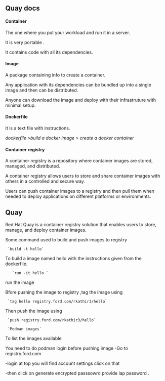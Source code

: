 ## Quay docs

#### Container 
The one where you put your workload and run it in a server. 

It is very portable .

It  contains code with all its dependencies.

#### Image
A package containing info to create a container.

Any application with its dependencies can be bundled up into a single image and then can be distributed.

Anyone can download the image and deploy with their infrastruture with minimal setup.

#### Dockerfile
It is a text file with instructions.

*dockerfile >build a docker image > create a docker container*

#### Container registry

A container registry is a  repository where container images are stored, managed, and distributed.

A container registry allows users to store and share container images with others in a controlled and secure way.

Users can push container images to a registry and then pull them when needed to deploy applications on different platforms or environments.



## Quay

Red Hat Quay is a container registry solution that enables users to store, manage, and deploy container images. 

Some command used to build and push images to registry

     `build -t hello` 

  To build a image named hello with the instructions given from the dockerfile.

       `run -it hello `

  run the image

Bfore pushing the image to registry ,tag the image using 

     `tag hello registry.ford.com/rkathir3/hello`

Then push the image using 

     `push registry.ford.com/rkathir3/hello`

     `Podman images`

  To list the images available

You need to do podman login before pushing image
 -Go to registry.ford.com 

 -login at top you will find account settings click on that 

 -then click on generate encrypted passsowrd provide lap password .